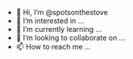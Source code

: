 - 👋 Hi, I’m @spotsonthestove
- 👀 I’m interested in ...
- 🌱 I’m currently learning ...
- 💞️ I’m looking to collaborate on ...
- 📫 How to reach me ...

<!---
spotsonthestove/spotsonthestove is a ✨ special ✨ repository because its `README.md` (this file) appears on your GitHub profile.
You can click the Preview link to take a look at your changes.
--->

